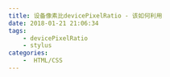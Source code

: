 ```yaml
---
title: 设备像素比devicePixelRatio - 该如何利用
date: 2018-01-21 21:06:34
tags:  
    - devicePixelRatio
    - stylus
categories:
    -  HTML/CSS
---
```


